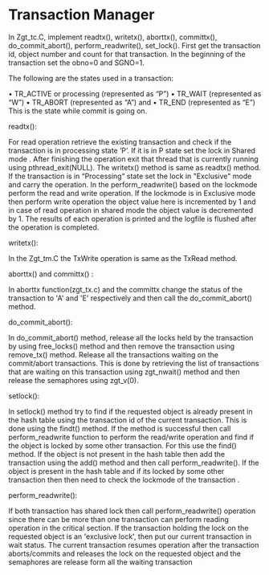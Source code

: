 # Transaction Manager

In Zgt_tc.C, implement readtx(), writetx(), aborttx(), committx(), do_commit_abort(), perform_readwrite(), set_lock(). 
First get the transaction id, object number and count for that transaction. In the beginning of the transaction set the obno=0 and SGNO=1. 

The following are the states used in a transaction: 

•	TR_ACTIVE or processing (represented as “P”) 
•	TR_WAIT (represented as “W”) 
•	TR_ABORT (represented as “A”) and 
•	TR_END (represented as “E”) This is the state while commit is going on. 

readtx():

For read operation retrieve the existing transaction and check if the transaction is in processing state ‘P’. If it is in P state set the lock in Shared mode . After finishing the operation exit that thread that is currently running using pthread_exit(NULL). The writetx() method is same as  readtx() method. If the transaction is in “Processing“ state set the lock in "Exclusive" mode and carry the operation. In the perform_readwrite() based on the lockmode perform the read and write operation. If the lockmode is in Exclusive mode then perform write operation the object value here is incremented by 1 and in case of read operation in shared mode the object value is decremented by 1. The results of each operation is printed and the logfile is flushed after the operation is completed. 

writetx():

In the Zgt_tm.C the TxWrite operation is same as the TxRead method. 

aborttx() and committx() :

In aborttx function(zgt_tx.c) and the committx change the status of the transaction to 'A' and 'E' respectively  and then call the do_commit_abort() method. 

do_commit_abort():

In do_commit_abort() method, release all the locks held by the transaction by using free_locks() method and then remove the transaction using remove_tx() method. Release all the transactions waiting  on the commit/abort transactions. This is done by retrieving the list of transactions that are waiting on this transaction using zgt_nwait() method and then release the semaphores using zgt_v(0). 

setlock():

In setlock() method try to find if the requested object is already present in the hash table using the transaction id of the current transaction. This is done using the findt() method. If the method is successful then call perform_readwrite function to perform the read/write operation and find if the object is locked by some other transaction. For this use the find() method. If the object is not present in the hash table then add the transaction using the add() method and then call perform_readwrite(). If the object is present in the hash table and if its locked by some other transaction then then need to check the lockmode of the transaction .

perform_readwrite():

If both transaction has shared lock then call perform_readwrite() operation since there can be more than one transaction can perform reading operation in the critical section. If the transaction holding the lock on the requested object is an 'exclusive lock', then put our current transaction in wait status. The current transaction resumes operation after the transaction aborts/commits and releases the lock on the requested object and the semaphores are release form all the waiting transaction
